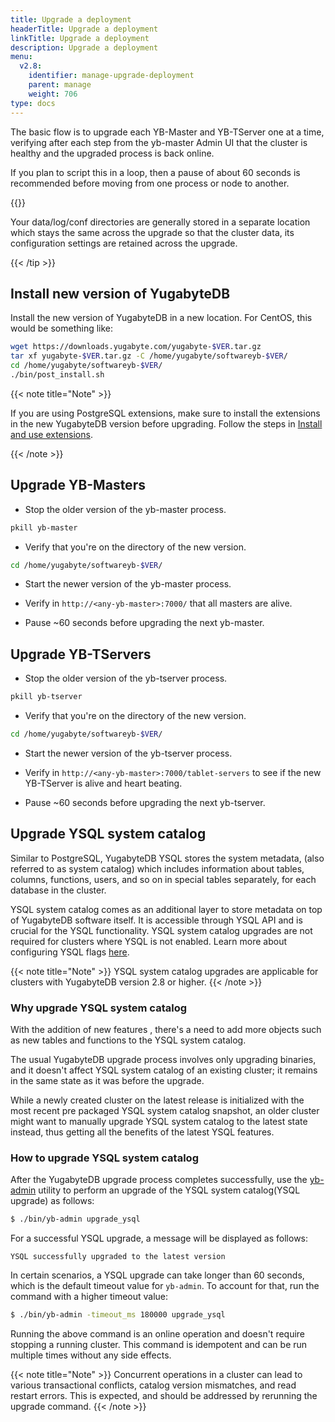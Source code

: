 ```yaml
---
title: Upgrade a deployment
headerTitle: Upgrade a deployment
linkTitle: Upgrade a deployment
description: Upgrade a deployment
menu:
  v2.8:
    identifier: manage-upgrade-deployment
    parent: manage
    weight: 706
type: docs
---
```


The basic flow is to upgrade each YB-Master and YB-TServer one at a time, verifying after each step from the yb-master Admin UI that the cluster is healthy and the upgraded process is back online.

If you plan to script this in a loop, then a pause of about 60 seconds is recommended before moving from one process or node to another.

{{<tip title="Preserving data and cluster configuration across upgrades" >}}

Your data/log/conf directories are generally stored in a separate location which stays the same across the upgrade so that the cluster data, its configuration settings are retained across the upgrade.

{{< /tip >}}

## Install new version of YugabyteDB

Install the new version of YugabyteDB in a new location. For CentOS, this would be something like:

```sh
wget https://downloads.yugabyte.com/yugabyte-$VER.tar.gz
tar xf yugabyte-$VER.tar.gz -C /home/yugabyte/softwareyb-$VER/
cd /home/yugabyte/softwareyb-$VER/
./bin/post_install.sh
```

{{< note title="Note" >}}

If you are using PostgreSQL extensions, make sure to install the extensions in the new YugabyteDB version before upgrading. Follow the steps in [Install and use extensions](../../api/ysql/extensions).

{{< /note >}}

## Upgrade YB-Masters

- Stop the older version of the yb-master process.

```sh
pkill yb-master
```

- Verify that you're on the directory of the new version.

```sh
cd /home/yugabyte/softwareyb-$VER/
```

- Start the newer version of the yb-master process.

- Verify in `http://<any-yb-master>:7000/` that all masters are alive.

- Pause ~60 seconds before upgrading the next yb-master.

## Upgrade YB-TServers

- Stop the older version of the yb-tserver process.

```sh
pkill yb-tserver
```

- Verify that you're on the directory of the new version.

```sh
cd /home/yugabyte/softwareyb-$VER/
```

- Start the newer version of the yb-tserver process.

- Verify in `http://<any-yb-master>:7000/tablet-servers` to see if the new YB-TServer is alive and heart beating.

- Pause ~60 seconds before upgrading the next yb-tserver.

## Upgrade YSQL system catalog

Similar to PostgreSQL, YugabyteDB YSQL stores the system metadata, (also referred to as system catalog) which includes information about tables, columns, functions, users, and so on in special tables separately, for each database in the cluster.

YSQL system catalog comes as an additional layer to store metadata on top of YugabyteDB software itself. It is accessible through YSQL API and is crucial for the YSQL functionality.
YSQL system catalog upgrades are not required for clusters where YSQL is not enabled. Learn more about configuring YSQL flags [here](../../reference/configuration/yb-tserver/#ysql-flags).

{{< note title="Note" >}}
YSQL system catalog upgrades are applicable for clusters with YugabyteDB version 2.8 or higher.
{{< /note >}}

### Why upgrade YSQL system catalog

With the addition of new features , there's a need to add more objects such as new tables and functions to the YSQL system catalog.

The usual YugabyteDB upgrade process involves only upgrading binaries, and it doesn't affect YSQL system catalog of an existing cluster; it remains in the same state as it was before the upgrade.

While a newly created cluster on the latest release is initialized with the most recent pre packaged YSQL system catalog snapshot, an older cluster might want to manually upgrade YSQL system catalog to the latest state instead, thus getting all the benefits of the latest YSQL features.

### How to upgrade YSQL system catalog

After the YugabyteDB upgrade process completes successfully, use the [yb-admin](../../admin/yb-admin/) utility to perform an upgrade of the YSQL system catalog(YSQL upgrade) as follows:

```sh
$ ./bin/yb-admin upgrade_ysql
```

For a successful YSQL upgrade, a message will be displayed as follows:

```output
YSQL successfully upgraded to the latest version
```

In certain scenarios, a YSQL upgrade can take longer than 60 seconds, which is the default timeout value for `yb-admin`. To account for that, run the command with a higher timeout value:

```sh
$ ./bin/yb-admin -timeout_ms 180000 upgrade_ysql
```

Running the above command is an online operation and doesn't require stopping a running cluster. This command is idempotent and can be run multiple times without any side effects.

{{< note title="Note" >}}
Concurrent operations in a cluster can lead to various transactional conflicts, catalog version mismatches, and read restart errors. This is expected, and should be addressed by rerunning the upgrade command.
{{< /note >}}
